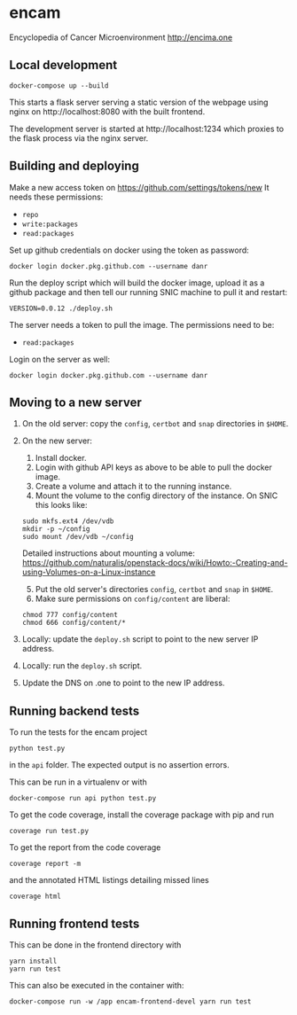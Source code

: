 # encam

Encyclopedia of Cancer Microenvironment http://encima.one

## Local development

```
docker-compose up --build
```

This starts a flask server serving a static version of the webpage using nginx
on http://localhost:8080 with the built frontend.

The development server is started at http://localhost:1234 which proxies to the
flask process via the nginx server.

## Building and deploying

Make a new access token on https://github.com/settings/tokens/new
It needs these permissions:

* `repo`
* `write:packages`
* `read:packages`

Set up github credentials on docker using the token as password:

```
docker login docker.pkg.github.com --username danr
```

Run the deploy script which will build the docker image, upload it as a
github package and then tell our running SNIC machine to pull it and restart:

```
VERSION=0.0.12 ./deploy.sh
```

The server needs a token to pull the image. The permissions need to be:

* `read:packages`

Login on the server as well:

```
docker login docker.pkg.github.com --username danr
```

## Moving to a new server

1. On the old server: copy the `config`, `certbot` and `snap` directories in `$HOME`.
2. On the new server:
    1. Install docker.
    2. Login with github API keys as above to be able to pull the docker image.
    3. Create a volume and attach it to the running instance.
    4. Mount the volume to the config directory of the instance. On SNIC this looks like:
    ```
    sudo mkfs.ext4 /dev/vdb
    mkdir -p ~/config
    sudo mount /dev/vdb ~/config
    ```
    Detailed instructions about mounting a volume: https://github.com/naturalis/openstack-docs/wiki/Howto:-Creating-and-using-Volumes-on-a-Linux-instance
    
    5. Put the old server's directories `config`, `certbot` and `snap` in `$HOME`.
    6. Make sure permissions on `config/content` are liberal:
    ```
    chmod 777 config/content
    chmod 666 config/content/*
    ```
3. Locally: update the `deploy.sh` script to point to the new server IP address.
4. Locally: run the `deploy.sh` script.
5. Update the DNS on .one to point to the new IP address.

## Running backend tests

To run the tests for the encam project

```
python test.py
```

in the `api` folder. The expected output is no assertion errors.

This can be run in a virtualenv or with

```
docker-compose run api python test.py
```

To get the code coverage, install the coverage package with pip and run

```
coverage run test.py
```

To get the report from the code coverage

```
coverage report -m
```

and the annotated HTML listings detailing missed lines

```
coverage html
```

## Running frontend tests

This can be done in the frontend directory with

```
yarn install
yarn run test
```

This can also be executed in the container with:

```
docker-compose run -w /app encam-frontend-devel yarn run test
```
